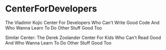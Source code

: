 # CenterForDevelopers
The Vladimir Kojic Center For Developers Who Can't Write Good Code And Who Wanna Learn To Do Other Stuff Good Too

Similar Center:
The Derek Zoolander Center For Kids Who Can't Read Good And Who Wanna Learn To Do Other Stuff Good Too
